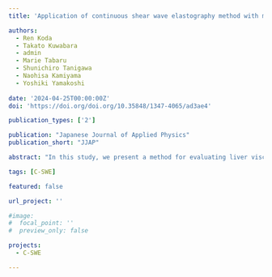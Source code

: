 ```yaml
---
title: 'Application of continuous shear wave elastography method with multiple frequency selection to liver viscoelasticity measurement'

authors:
  - Ren Koda
  - Takato Kuwabara
  - admin
  - Marie Tabaru
  - Shunichiro Tanigawa
  - Naohisa Kamiyama
  - Yoshiki Yamakoshi
  
date: '2024-04-25T00:00:00Z'
doi: 'https://doi.org/doi.org/10.35848/1347-4065/ad3ae4'

publication_types: ['2']

publication: "Japanese Journal of Applied Physics"
publication_short: "JJAP"

abstract: "In this study, we present a method for evaluating liver viscoelasticity using continuous shear wave elastography with an arbitrary frequency selection. In the Voigt model, viscosity depends on the frequency of shear waves, thus allowing viscosity evaluation by combining measurements at different frequencies. The shear wave frequency must satisfy the continuous shear-wave elastography frequency conditions. Therefore, the shear-wave frequency was selected as an integer fraction of the pulse repetition frequency of the ultrasound device. Low-viscosity phantoms were used in this study. The frequency dependence of shear-wave velocity was confirmed using a viscous phantom. The shear wave velocity dispersion measured using the proposed method was 5.41–8.98 m/s/kHz for four healthy liver volunteers, which are similar to that of a healthy liver reported by magnetic resonance elastography (5.76–7.52 m/s/kHz). It has been demonstrated that the frequency dependence of shear wave propagation can be measured."

tags: [C-SWE]

featured: false

url_project: ''

#image:
#  focal_point: ''
#  preview_only: false

projects:
  - C-SWE

---
```


